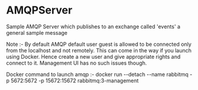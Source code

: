 # AMQPServer
Sample AMQP Server which publishes to an exchange called 'events' a general sample message

Note :-
By default AMQP default user guest is allowed to be connected only from the localhost and not remotely. This can come in the way if you launch using Docker. Hence create a new user and give appropriate rights and connect to it. Management UI has no such issues though.

Docker command to launch amqp :-
docker run --detach --name rabbitmq -p 5672:5672 -p 15672:15672 rabbitmq:3-management
